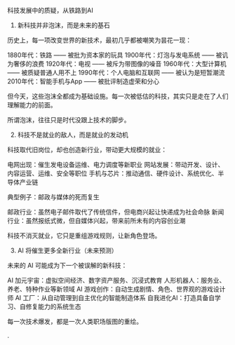 科技发展中的质疑，从铁路到AI

1. 新科技并非泡沫，而是未来的基石

历史上，每一项改变世界的新技术，最初几乎都被嘲笑为昙花一现：

1880年代：铁路 —— 被批为资本家的玩具
1900年代：灯泡与发电系统 —— 被讥为奢侈的浪费
1920年代：电视 —— 被斥为带图像的噪音
1960年代：大型计算机 —— 被质疑普通人用不上
1990年代：个人电脑和互联网 —— 被认为是短暂潮流
2010年代：智能手机与App —— 被批评制造虚荣和分心

但今天，这些泡沫全都成为基础设施。每一次被低估的科技，其实只是走在了人们理解能力的前面。

所谓泡沫，往往只是时代没跟上技术的脚步。

2. 科技不是就业的敌人，而是就业的发动机

科技取代旧岗位，却也创造新行业，带动更大规模的就业：

电网出现：催生发电设备运维、电力调度等新职业
网站发展：带动开发、设计、内容运营、运维、安全等职位
手机与芯片：推动通信、硬件设计、系统优化、半导体产业链

典型例子：邮政与媒体的死而复生

邮政行业：虽然电子邮件取代了传统信件，但电商兴起让快递成为社会命脉
新闻行业：虽然报纸式微，但自媒体兴起，带来前所未有的内容创业潮

科技不消灭就业，它只是重组游戏规则，让新角色登场。

3. AI 将催生更多全新行业（未来预测）

未来的 AI 可能成为下一个被误解的新科技：

AI 加元宇宙：虚拟空间经济、数字资产服务、沉浸式教育
人形机器人：服务业、养老、特种作业等新领域
AI 游戏创作：自动生成剧情、角色、世界观的游戏设计师
AI 工厂：从自动管理到自主优化的智能制造体系
自我进化AI：打造具备自学习、自修复能力的系统生态

每一次技术爆发，都是一次人类职场版图的重绘。

.